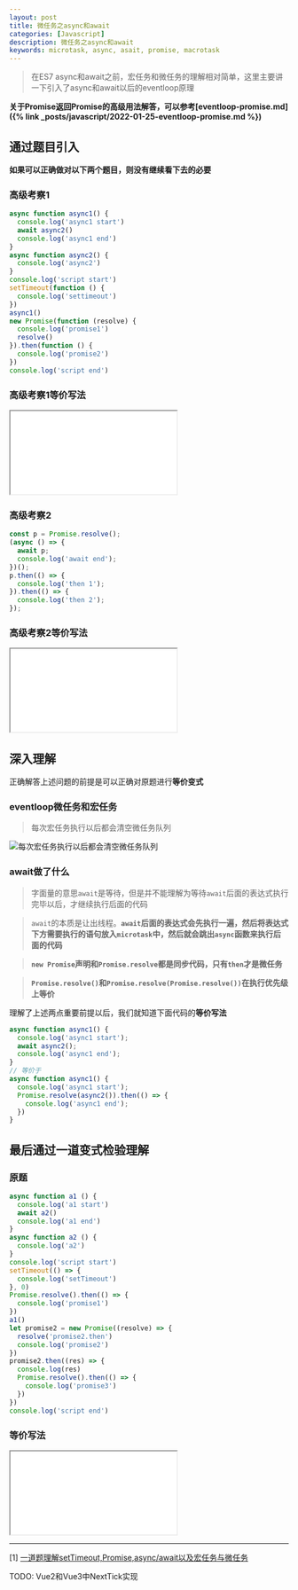 ```yaml
---
layout: post
title: 微任务之async和await
categories: [Javascript]
description: 微任务之async和await
keywords: microtask, async, asait, promise, macrotask
---
```


> 在ES7 async和await之前，宏任务和微任务的理解相对简单，这里主要讲一下引入了async和await以后的eventloop原理

**关于Promise返回Promise的高级用法解答，可以参考[eventloop-promise.md]({% link _posts/javascript/2022-01-25-eventloop-promise.md %})**

## 通过题目引入

**如果可以正确做对以下两个题目，则没有继续看下去的必要**

### 高级考察1

```javascript
async function async1() {
  console.log('async1 start')
  await async2()
  console.log('async1 end')
}
async function async2() {
  console.log('async2')
}
console.log('script start')
setTimeout(function () {
  console.log('settimeout')
})
async1()
new Promise(function (resolve) {
  console.log('promise1')
  resolve()
}).then(function () {
  console.log('promise2')
})
console.log('script end')
```

### 高级考察1等价写法

<iframe name="codemirror" font-size="14" src="{{ site.url }}/public/codemirror/index.html">
async function async1() {
  console.log('2:async1 start') // 2
  Promise.resolve(async2()).then(() => {
    console.log('6:async1 end') // 6
  })
}
async function async2() {
  console.log('3:async2') // 3
}
console.log('1:script start') // 1
setTimeout(function () {
  console.log('8:settimeout') // 8
})
async1()
new Promise(function (resolve) {
  console.log('4:promise1') // 4
  resolve()
}).then(function () {
  console.log('7:promise2') // 7
})
console.log('5:script end') // 5
</iframe>

### 高级考察2

```javascript
const p = Promise.resolve();
(async () => {
  await p;
  console.log('await end');
})();
p.then(() => {
  console.log('then 1');
}).then(() => {
  console.log('then 2');
});
```

### 高级考察2等价写法

<iframe name="codemirror" font-size="14" src="{{ site.url }}/public/codemirror/index.html">
const p = Promise.resolve();
(async () => {
  Promise.resolve(p).then(() => {
    console.log('await end'); // 1
  })
})();
p.then(() => {
  console.log('then 1'); // 2
}).then(() => {
  console.log('then 2'); // 3
});
</iframe>

## 深入理解

正确解答上述问题的前提是可以正确对原题进行**等价变式**

### eventloop微任务和宏任务

> 每次宏任务执行以后都会清空微任务队列

![每次宏任务执行以后都会清空微任务队列]({{site.url}}/assets/images/blog/event-loop.svg)

### await做了什么

> 字面量的意思`await`是等待，但是并不能理解为等待`await`后面的表达式执行完毕以后，才继续执行后面的代码

> `await`的本质是让出线程。**`await`后面的表达式会先执行一遍，然后将表达式下方需要执行的语句放入`microtask`中，然后就会跳出`async`函数来执行后面的代码**

> **`new Promise`声明和`Promise.resolve`都是同步代码，只有`then`才是微任务**

> **`Promise.resolve()`和`Promise.resolve(Promise.resolve())`在执行优先级上等价**

理解了上述两点重要前提以后，我们就知道下面代码的**等价写法**

```javascript
async function async1() {
  console.log('async1 start');
  await async2();
  console.log('async1 end');
}
// 等价于
async function async1() {
  console.log('async1 start');
  Promise.resolve(async2()).then(() => {
    console.log('async1 end');
  })
}
```

## 最后通过一道变式检验理解

### 原题

```javascript
async function a1 () {
  console.log('a1 start')
  await a2()
  console.log('a1 end')
}
async function a2 () {
  console.log('a2')
}
console.log('script start')
setTimeout(() => {
  console.log('setTimeout')
}, 0)
Promise.resolve().then(() => {
  console.log('promise1')
})
a1()
let promise2 = new Promise((resolve) => {
  resolve('promise2.then')
  console.log('promise2')
})
promise2.then((res) => {
  console.log(res)
  Promise.resolve().then(() => {
    console.log('promise3')
  })
})
console.log('script end')
```

### 等价写法

<iframe name="codemirror" font-size="14" src="{{ site.url }}/public/codemirror/index.html">
async function a1 () {
  console.log('2:a1 start') // 2
  Promise.resolve(a2()).then(() => {
    console.log('7:a1 end') // 7
  })
}
async function a2 () {
  console.log('3:a2') // 3
}
console.log('1:script start') // 1
setTimeout(() => {
  console.log('10:setTimeout') // 10
}, 0)
Promise.resolve().then(() => {
  console.log('6:promise1') // 6
})
a1()
let promise2 = new Promise((resolve) => {
  resolve('8:promise2.then') // 8
  console.log('4:promise2') // 4
})
promise2.then((res) => {
  console.log(res)
  Promise.resolve().then(() => {
    console.log('9:promise3') // 9
  })
})
console.log('5:script end') // 5
</iframe>

---

[1] [一道题理解setTimeout,Promise,async/await以及宏任务与微任务](https://www.cnblogs.com/wangxi01/p/11190608.html)

TODO: Vue2和Vue3中NextTick实现